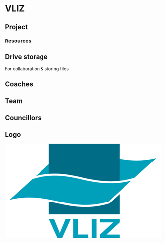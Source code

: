 # VLIZ

## Project

### Resources

## Drive storage

For collaboration & storing files

## Coaches

## Team

## Councillors

## Logo

![Logo VLIZ](../.gitbook/assets/vliz-logo.svg)

